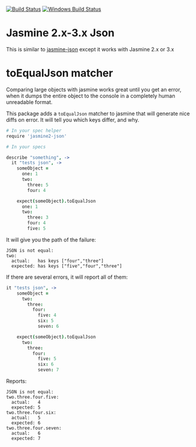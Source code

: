 [![Build Status](https://travis-ci.org/UziTech/jasmine2-json.svg?branch=master)](https://travis-ci.org/UziTech/jasmine2-json)
[![Windows Build Status](https://ci.appveyor.com/api/projects/status/mw8f1emvmd543jid/branch/master?svg=true)](https://ci.appveyor.com/project/UziTech/jasmine2-json)

# Jasmine 2.x-3.x Json

This is similar to [jasmine-json](https://github.com/atom/jasmine-json) except it works with Jasmine 2.x or 3.x

# toEqualJson matcher

Comparing large objects with jasmine works great until you get an error, when it
dumps the entire object to the console in a completely human unreadable format.

This package adds a `toEqualJson` matcher to jasmine that will generate nice
diffs on error. It will tell you which keys differ, and why.

```coffee
# In your spec helper
require 'jasmine2-json'

# In your specs

describe "something", ->
  it "tests json", ->
    someObject =
      one: 1
      two:
        three: 5
        four: 4

    expect(someObject).toEqualJson
      one: 1
      two:
        three: 3
        four: 4
        five: 5
```

It will give you the path of the failure:

```
JSON is not equal:
two:
  actual:   has keys ["four","three"]
  expected: has keys ["five","four","three"]
```

If there are several errors, it will report all of them:

```coffee
it "tests json", ->
    someObject =
      two:
        three:
          four:
            five: 4
            six: 5
            seven: 6

    expect(someObject).toEqualJson
      two:
        three:
          four:
            five: 5
            six: 6
            seven: 7
```

Reports:

```
JSON is not equal:
two.three.four.five:
  actual:   4
  expected: 5
two.three.four.six:
  actual:   5
  expected: 6
two.three.four.seven:
  actual:   6
  expected: 7
```
